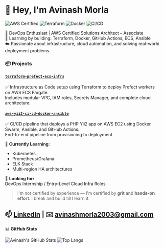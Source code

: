 # 👋 Hey, I'm Avinash Morla
![AWS Certified](https://img.shields.io/badge/AWS-Certified%20SAA-orange)
![Terraform](https://img.shields.io/badge/IaC-Terraform-blueviolet)
![Docker](https://img.shields.io/badge/Container-Docker-blue)
![CI/CD](https://img.shields.io/badge/CI%2FCD-GitHub%20Actions-lightgrey)


🚀 DevOps Enthusiast | AWS Certified Solutions Architect – Associate  
🔧 Learning by building: Terraform, Docker, GitHub Actions, ECS, Ansible  
☁️ Passionate about infrastructure, cloud automation, and solving real-world deployment problems.


### 📦 Projects

#### [`terraform-prefect-ecs-infra`](https://github.com/Avinashmorla/terraform-prefect-ecs-infra)  
✅ Infrastructure as Code setup using Terraform to deploy Prefect workers on AWS ECS Fargate.  
Includes modular VPC, IAM roles, Secrets Manager, and complete cloud architecture.

#### [`aws-yii2-ci-cd-docker-ansible`](https://github.com/Avinashmorla/aws-yii2-ci-cd-docker-ansible)  
✅ CI/CD pipeline that deploys a PHP Yii2 app on AWS EC2 using Docker Swarm, Ansible, and GitHub Actions.  
End-to-end pipeline from provisioning to deployment.


🧠 **Currently Learning:**  
- Kubernetes  
- Prometheus/Grafana  
- ELK Stack  
- Multi-region HA architectures

💼 **Looking for:**  
DevOps Internship / Entry-Level Cloud Infra Roles  
> I'm not certified by experience — I'm certified by **grit** and **hands-on effort**. I break and build till I learn it.

📫 [LinkedIn](https://www.linkedin.com/in/avinashmorla) | ✉️ avinashmorla2003@gmail.com
---

📊 **GitHub Stats**

![Avinash's GitHub Stats](https://github-readme-stats.vercel.app/api?username=Avinashmorla&show_icons=true&theme=radical)
![Top Langs](https://github-readme-stats.vercel.app/api/top-langs/?username=Avinashmorla&layout=compact&theme=radical)

